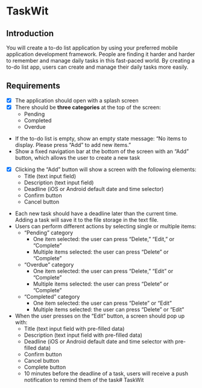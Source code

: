 # TaskWit

## Introduction
You will create a to-do list application by using your preferred mobile application development framework. People are finding it harder and harder to remember and manage daily tasks in this fast-paced world. By creating a to-do list app, users can create and manage their daily tasks more easily.

## Requirements
- [x] The application should open with a splash screen
- [x] There should be **three categories** at the top of the screen:
    * Pending
    * Completed
    * Overdue
* If the to-do list is empty, show an empty state message: “No items to display. Please press “Add” to add new items.”
* Show a fixed navigation bar at the bottom of the screen with an “Add” button, which allows the user to create a new task
- [x] Clicking the “Add” button will show a screen with the following elements:
    * Title (text input field)
    * Description (text input field)
    * Deadline (iOS or Android default date and time selector)
    * Confirm button
    * Cancel button
* Each new task should have a deadline later than the current time. Adding a task will save it to the file storage in the text file.
* Users can perform different actions by selecting single or multiple items:
    * “Pending” category
        * One item selected: the user can press “Delete,” “Edit,” or “Complete”
        * Multiple items selected: the user can press “Delete” or “Complete”
    * “Overdue” category
        * One item selected: the user can press “Delete,” “Edit” or “Complete”
        * Multiple items selected: the user can press “Delete” or “Complete”
    * “Completed” category
        * One item selected: the user can press “Delete” or “Edit”
        * Multiple items selected: the user can press “Delete” or “Edit”
* When the user presses on the “Edit” button, a screen should pop up with:
    * Title (text input field with pre-filled data)
    * Description (text input field with pre-filled data)
    * Deadline (iOS or Android default date and time selector with pre-filled data)
    * Confirm button
    * Cancel button
    * Complete button
    * 10 minutes before the deadline of a task, users will receive a push notification to remind them of the task# TaskWit
